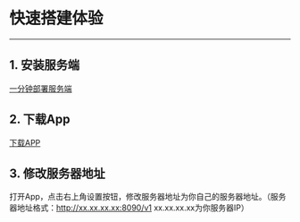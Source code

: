 # 快速搭建体验

----------------

## 1. 安装服务端

[一分钟部署服务端](/dev/backend/deploy)

## 2. 下载App
    
[下载APP](/demo/)

## 3. 修改服务器地址

打开App，点击右上角设置按钮，修改服务器地址为你自己的服务器地址。（服务器地址格式：http://xx.xx.xx.xx:8090/v1 xx.xx.xx.xx为你服务器IP）